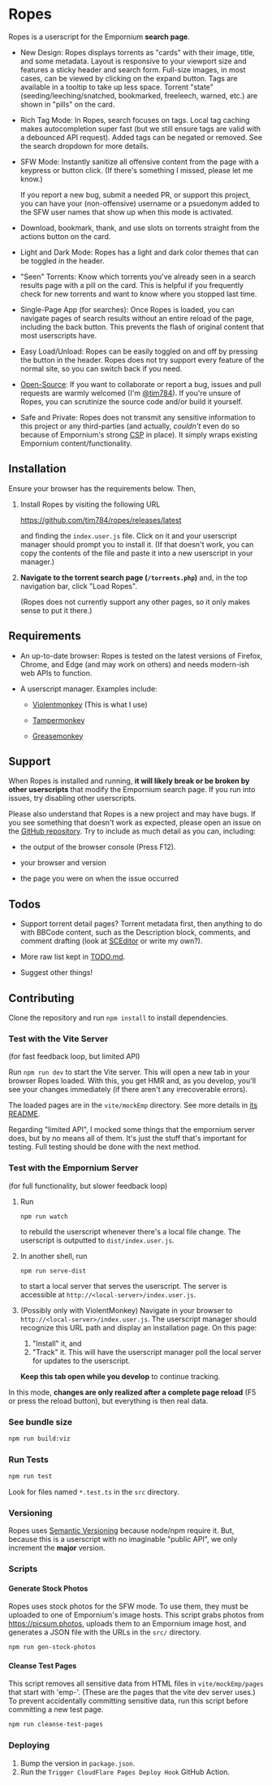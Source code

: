 # Ropes

Ropes is a userscript for the Empornium **search page**.

- New Design: Ropes displays torrents as "cards" with their image, title, and
  some metadata. Layout is responsive to your viewport size and features a
  sticky header and search form. Full-size images, in most cases, can be viewed
  by clicking on the expand button. Tags are available in a tooltip to take up
  less space. Torrent "state" (seeding/leeching/snatched, bookmarked, freeleech,
  warned, etc.) are shown in "pills" on the card.

- Rich Tag Mode: In Ropes, search focuses on tags. Local tag caching makes
  autocompletion super fast (but we still ensure tags are valid with a debounced
  API request). Added tags can be negated or removed. See the search dropdown
  for more details.

- SFW Mode: Instantly sanitize all offensive content from the page with a
  keypress or button click. (If there's something I missed, please let me know.)

  If you report a new bug, submit a needed PR, or support this project, you can
  have your (non-offensive) username or a psuedonym added to the SFW user names
  that show up when this mode is activated.

- Download, bookmark, thank, and use slots on torrents straight from the
  actions button on the card.

- Light and Dark Mode: Ropes has a light and dark color themes that can be
  toggled in the header.

- "Seen" Torrents: Know which torrents you've already seen in a search results
  page with a pill on the card. This is helpful if you frequently check for new
  torrents and want to know where you stopped last time.

- Single-Page App (for searches): Once Ropes is loaded, you can navigate pages
  of search results without an entire reload of the page, including the back
  button. This prevents the flash of original content that most userscripts
  have.

- Easy Load/Unload: Ropes can be easily toggled on and off by pressing the
  button in the header. Ropes does not try support every feature of the normal
  site, so you can switch back if you need.

- [Open-Source](https://github.com/tim784/ropes): If you want to collaborate or
  report a bug, issues and pull requests are warmly welcomed (I'm
  [@tim784](https://github.com/tim784)). If you're unsure of Ropes, you can
  scrutinize the source code and/or build it yourself.

- Safe and Private: Ropes does not transmit any sensitive information to this
  project or any third-parties (and actually, _couldn't_ even do so because of
  Empornium's strong
  [CSP](https://developer.mozilla.org/en-US/docs/Web/HTTP/Headers/Content-Security-Policy)
  in place). It simply wraps existing Empornium content/functionality.

## Installation

Ensure your browser has the requirements below. Then,

1. Install Ropes by visiting the following URL

   <https://github.com/tim784/ropes/releases/latest>

   and finding the `index.user.js` file. Click on it and your userscript manager
   should prompt you to install it. (If that doesn't work, you can copy the
   contents of the file and paste it into a new userscript in your manager.)

2. **Navigate to the torrent search page (`/torrents.php`)** and, in the top
   navigation bar, click "Load Ropes".

   (Ropes does not currently support any other pages, so it only makes sense to
   put it there.)

## Requirements

- An up-to-date browser: Ropes is tested on the latest versions of Firefox,
  Chrome, and Edge (and may work on others) and needs modern-ish web APIs to
  function.

- A userscript manager. Examples include:

  - [Violentmonkey](https://violentmonkey.github.io/) (This is what I use)

  - [Tampermonkey](https://www.tampermonkey.net/)

  - [Greasemonkey](https://www.greasespot.net/)

## Support

When Ropes is installed and running, **it will likely break or be
broken by other userscripts** that modify the Empornium search page. If you run
into issues, try disabling other userscripts.

Please also understand that Ropes is a new project and may have bugs. If you see
something that doesn't work as expected, please open an issue on the [GitHub
repository](https://github.com/tim784/ropes). Try to include as much detail as
you can, including:

- the output of the browser console (Press F12).

- your browser and version

- the page you were on when the issue occurred

## Todos

- Support torrent detail pages? Torrent metadata first, then anything to do with
  BBCode content, such as the Description block, comments, and comment drafting
  (look at [SCEditor](https://www.sceditor.com/) or write my own?).

- More raw list kept in [TODO.md](./TODO.md).

- Suggest other things!

## Contributing

Clone the repository and run `npm install` to install dependencies.

### Test with the Vite Server

(for fast feedback loop, but limited API)

Run `npm run dev` to start the Vite server. This will open a new tab in your
browser Ropes loaded. With this, you get HMR and, as you develop, you'll see
your changes immediately (if there aren't any irrecoverable errors).

The loaded pages are in the `vite/mockEmp` directory. See more details in [its
README](./vite/mockEmp/README.md).

Regarding "limited API", I mocked some things that the empornium server does,
but by no means all of them. It's just the stuff that's important for testing.
Full testing should be done with the next method.

### Test with the Empornium Server

(for full functionality, but slower feedback loop)

1. Run

    `npm run watch`

    to rebuild the userscript whenever there's a local file
    change. The userscript is outputted to `dist/index.user.js`.

2. In another shell, run

    `npm run serve-dist`

    to start a local server that serves the userscript. The server is
    accessible at `http://<local-server>/index.user.js`.

3. (Possibly only with ViolentMonkey) Navigate in your browser to
    `http://<local-server>/index.user.js`. The userscript manager should
    recognize this URL path and display an installation page. On this page:

    1. "Install" it, and
    2. "Track" it. This will have the userscript manager poll the local server
      for updates to the userscript.

    **Keep this tab open while you develop** to continue tracking.

In this mode, **changes are only realized after a complete page reload** (F5
or press the reload button), but everything is then real data.

### See bundle size

```sh
npm run build:viz
```

### Run Tests

```sh
npm run test
```

Look for files named `*.test.ts` in the `src` directory.

### Versioning

Ropes uses [Semantic Versioning](https://semver.org/) because node/npm require
it. But, because this is a userscript with no imaginable "public API", we only
increment the **major** version.

### Scripts

#### Generate Stock Photos

Ropes uses stock photos for the SFW mode. To use them, they must be uploaded to
one of Empornium's image hosts. This script grabs photos from
<https://picsum.photos>, uploads them to an Empornium image host, and generates
a JSON file with the URLs in the `src/` directory.

```sh
npm run gen-stock-photos
```

#### Cleanse Test Pages

This script removes all sensitive data from HTML files in `vite/mockEmp/pages`
that start with 'emp-'. (These are the pages that the vite dev server uses.) To
prevent accidentally committing sensitive data, run this script before
committing a new test page.

```sh
npm run cleanse-test-pages
```

### Deploying

1. Bump the version in `package.json`.
2. Run the `Trigger CloudFlare Pages Deploy Hook` GitHub Action.
